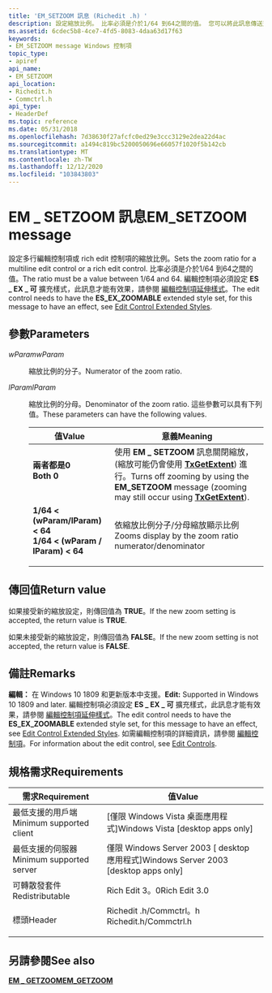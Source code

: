 ```yaml
---
title: 'EM_SETZOOM 訊息 (Richedit .h) '
description: 設定縮放比例。 比率必須是介於1/64 到64之間的值。 您可以將此訊息傳送至編輯控制項或 rich edit 控制項。
ms.assetid: 6cdec5b8-4ce7-4fd5-8083-4daa63d17f63
keywords:
- EM_SETZOOM message Windows 控制項
topic_type:
- apiref
api_name:
- EM_SETZOOM
api_location:
- Richedit.h
- Commctrl.h
api_type:
- HeaderDef
ms.topic: reference
ms.date: 05/31/2018
ms.openlocfilehash: 7d38630f27afcfc0ed29e3ccc3129e2dea22d4ac
ms.sourcegitcommit: a1494c819bc5200050696e66057f1020f5b142cb
ms.translationtype: MT
ms.contentlocale: zh-TW
ms.lasthandoff: 12/12/2020
ms.locfileid: "103843803"
---
```

# <a name="em_setzoom-message"></a><span data-ttu-id="c51dd-106">EM \_ SETZOOM 訊息</span><span class="sxs-lookup"><span data-stu-id="c51dd-106">EM\_SETZOOM message</span></span>

<span data-ttu-id="c51dd-107">設定多行編輯控制項或 rich edit 控制項的縮放比例。</span><span class="sxs-lookup"><span data-stu-id="c51dd-107">Sets the zoom ratio for a multiline edit control or a rich edit control.</span></span> <span data-ttu-id="c51dd-108">比率必須是介於1/64 到64之間的值。</span><span class="sxs-lookup"><span data-stu-id="c51dd-108">The ratio must be a value between 1/64 and 64.</span></span> <span data-ttu-id="c51dd-109">編輯控制項必須設定 **ES \_ EX \_ 可** 擴充樣式，此訊息才能有效果，請參閱 [編輯控制項延伸樣式](edit-control-window-extended-styles.md)。</span><span class="sxs-lookup"><span data-stu-id="c51dd-109">The edit control needs to have the **ES\_EX\_ZOOMABLE** extended style set, for this message to have an effect, see [Edit Control Extended Styles](edit-control-window-extended-styles.md).</span></span>

## <a name="parameters"></a><span data-ttu-id="c51dd-110">參數</span><span class="sxs-lookup"><span data-stu-id="c51dd-110">Parameters</span></span>

<dl> <dt>

<span data-ttu-id="c51dd-111">*wParam*</span><span class="sxs-lookup"><span data-stu-id="c51dd-111">*wParam*</span></span> 
</dt> <dd>

<span data-ttu-id="c51dd-112">縮放比例的分子。</span><span class="sxs-lookup"><span data-stu-id="c51dd-112">Numerator of the zoom ratio.</span></span>

</dd> <dt>

<span data-ttu-id="c51dd-113">*lParam*</span><span class="sxs-lookup"><span data-stu-id="c51dd-113">*lParam*</span></span> 
</dt> <dd>

<span data-ttu-id="c51dd-114">縮放比例的分母。</span><span class="sxs-lookup"><span data-stu-id="c51dd-114">Denominator of the zoom ratio.</span></span> <span data-ttu-id="c51dd-115">這些參數可以具有下列值。</span><span class="sxs-lookup"><span data-stu-id="c51dd-115">These parameters can have the following values.</span></span>



| <span data-ttu-id="c51dd-116">值</span><span class="sxs-lookup"><span data-stu-id="c51dd-116">Value</span></span>                                                                                                                                                                                                                                                              | <span data-ttu-id="c51dd-117">意義</span><span class="sxs-lookup"><span data-stu-id="c51dd-117">Meaning</span></span>                                                                                                                                         |
|--------------------------------------------------------------------------------------------------------------------------------------------------------------------------------------------------------------------------------------------------------------------|-------------------------------------------------------------------------------------------------------------------------------------------------|
| <span id="Both_0"></span><span id="both_0"></span><span id="BOTH_0"></span><dl> <span data-ttu-id="c51dd-118"><dt>**兩者都是0**</dt></span><span class="sxs-lookup"><span data-stu-id="c51dd-118"><dt>**Both 0**</dt></span></span> </dl>                                                                                                   | <span data-ttu-id="c51dd-119">使用 **EM \_ SETZOOM** 訊息關閉縮放， (縮放可能仍會使用 [**TxGetExtent**](/windows/desktop/api/Textserv/nf-textserv-itexthost-txgetextent)) 進行。</span><span class="sxs-lookup"><span data-stu-id="c51dd-119">Turns off zooming by using the **EM\_SETZOOM** message (zooming may still occur using [**TxGetExtent**](/windows/desktop/api/Textserv/nf-textserv-itexthost-txgetextent)).</span></span><br/> |
| <span id="1_64____wParam___lParam____64"></span><span id="1_64____wparam___lparam____64"></span><span id="1_64____WPARAM___LPARAM____64"></span><dl> <span data-ttu-id="c51dd-120"><dt>**1/64 < (wParam/lParam) < 64**</dt></span><span class="sxs-lookup"><span data-stu-id="c51dd-120"><dt>**1/64 < (wParam / lParam) < 64**</dt></span></span> </dl> | <span data-ttu-id="c51dd-121">依縮放比例分子/分母縮放顯示比例</span><span class="sxs-lookup"><span data-stu-id="c51dd-121">Zooms display by the zoom ratio numerator/denominator</span></span><br/>                                                                                |



 

</dd> </dl>

## <a name="return-value"></a><span data-ttu-id="c51dd-122">傳回值</span><span class="sxs-lookup"><span data-stu-id="c51dd-122">Return value</span></span>

<span data-ttu-id="c51dd-123">如果接受新的縮放設定，則傳回值為 **TRUE**。</span><span class="sxs-lookup"><span data-stu-id="c51dd-123">If the new zoom setting is accepted, the return value is **TRUE**.</span></span>

<span data-ttu-id="c51dd-124">如果未接受新的縮放設定，則傳回值為 **FALSE**。</span><span class="sxs-lookup"><span data-stu-id="c51dd-124">If the new zoom setting is not accepted, the return value is **FALSE**.</span></span>

## <a name="remarks"></a><span data-ttu-id="c51dd-125">備註</span><span class="sxs-lookup"><span data-stu-id="c51dd-125">Remarks</span></span>

<span data-ttu-id="c51dd-126">**編輯：** 在 Windows 10 1809 和更新版本中支援。</span><span class="sxs-lookup"><span data-stu-id="c51dd-126">**Edit:** Supported in Windows 10 1809 and later.</span></span> <span data-ttu-id="c51dd-127">編輯控制項必須設定 **ES \_ EX \_ 可** 擴充樣式，此訊息才能有效果，請參閱 [編輯控制項延伸樣式](edit-control-window-extended-styles.md)。</span><span class="sxs-lookup"><span data-stu-id="c51dd-127">The edit control needs to have the **ES\_EX\_ZOOMABLE** extended style set, for this message to have an effect, see [Edit Control Extended Styles](edit-control-window-extended-styles.md).</span></span> <span data-ttu-id="c51dd-128">如需編輯控制項的詳細資訊，請參閱 [編輯控制項](about-edit-controls.md)。</span><span class="sxs-lookup"><span data-stu-id="c51dd-128">For information about the edit control, see [Edit Controls](about-edit-controls.md).</span></span>

## <a name="requirements"></a><span data-ttu-id="c51dd-129">規格需求</span><span class="sxs-lookup"><span data-stu-id="c51dd-129">Requirements</span></span>



| <span data-ttu-id="c51dd-130">需求</span><span class="sxs-lookup"><span data-stu-id="c51dd-130">Requirement</span></span> | <span data-ttu-id="c51dd-131">值</span><span class="sxs-lookup"><span data-stu-id="c51dd-131">Value</span></span> |
|-------------------------------------|---------------------------------------------------------------------------------------|
| <span data-ttu-id="c51dd-132">最低支援的用戶端</span><span class="sxs-lookup"><span data-stu-id="c51dd-132">Minimum supported client</span></span><br/> | <span data-ttu-id="c51dd-133">\[僅限 Windows Vista 桌面應用程式\]</span><span class="sxs-lookup"><span data-stu-id="c51dd-133">Windows Vista \[desktop apps only\]</span></span><br/>                                        |
| <span data-ttu-id="c51dd-134">最低支援的伺服器</span><span class="sxs-lookup"><span data-stu-id="c51dd-134">Minimum supported server</span></span><br/> | <span data-ttu-id="c51dd-135">僅限 Windows Server 2003 \[ desktop 應用程式\]</span><span class="sxs-lookup"><span data-stu-id="c51dd-135">Windows Server 2003 \[desktop apps only\]</span></span><br/>                                  |
| <span data-ttu-id="c51dd-136">可轉散發套件</span><span class="sxs-lookup"><span data-stu-id="c51dd-136">Redistributable</span></span><br/>          | <span data-ttu-id="c51dd-137">Rich Edit 3。0</span><span class="sxs-lookup"><span data-stu-id="c51dd-137">Rich Edit 3.0</span></span><br/>                                                              |
| <span data-ttu-id="c51dd-138">標頭</span><span class="sxs-lookup"><span data-stu-id="c51dd-138">Header</span></span><br/>                   | <dl> <span data-ttu-id="c51dd-139"><dt>Richedit .h/Commctrl。h</dt></span><span class="sxs-lookup"><span data-stu-id="c51dd-139"><dt>Richedit.h/Commctrl.h</dt></span></span> </dl> |



## <a name="see-also"></a><span data-ttu-id="c51dd-140">另請參閱</span><span class="sxs-lookup"><span data-stu-id="c51dd-140">See also</span></span>

<dl> <dt>

[<span data-ttu-id="c51dd-141">**EM \_ GETZOOM**</span><span class="sxs-lookup"><span data-stu-id="c51dd-141">**EM\_GETZOOM**</span></span>](em-getzoom.md)
</dt> </dl>

 

 





